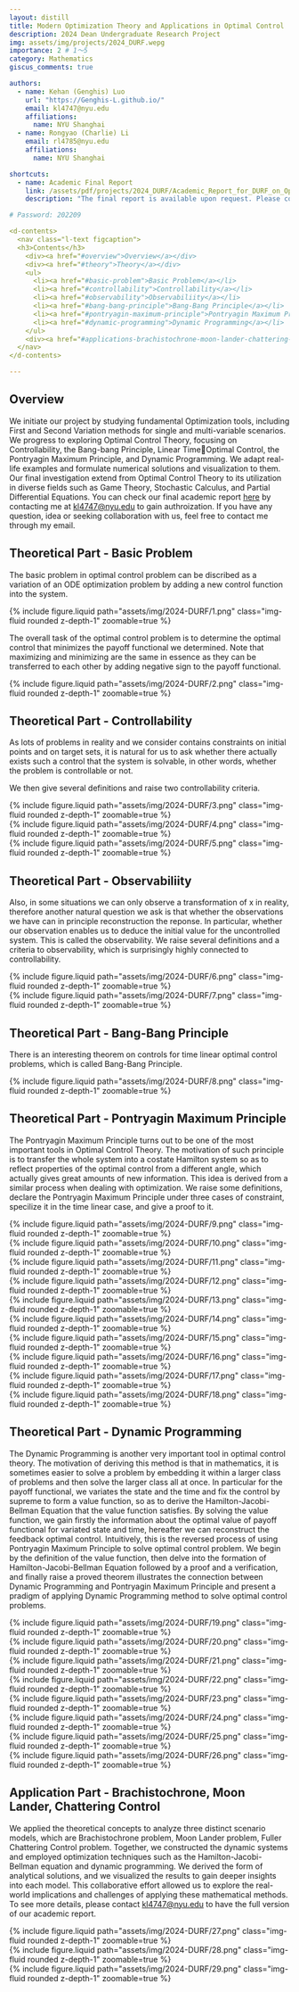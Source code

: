 ```yaml
---
layout: distill
title: Modern Optimization Theory and Applications in Optimal Control
description: 2024 Dean Undergraduate Research Project
img: assets/img/projects/2024_DURF.wepg
importance: 2 # 1～5
category: Mathematics
giscus_comments: true

authors:
  - name: Kehan (Genghis) Luo
    url: "https://Genghis-L.github.io/"
    email: kl4747@nyu.edu
    affiliations:
      name: NYU Shanghai
  - name: Rongyao (Charlie) Li
    email: rl4785@nyu.edu
    affiliations:
      name: NYU Shanghai

shortcuts:
  - name: Academic Final Report
    link: /assets/pdf/projects/2024_DURF/Academic_Report_for_DURF_on_Optimal_Control_Theory.pdf
    description: "The final report is available upon request. Please contact [kl4747@nyu.edu](mailto:kl4747@nyu.edu) for access."

# Password: 202209

<d-contents>
  <nav class="l-text figcaption">
  <h3>Contents</h3>
    <div><a href="#overview">Overview</a></div>
    <div><a href="#theory">Theory</a></div>
    <ul>
      <li><a href="#basic-problem">Basic Problem</a></li>
      <li><a href="#controllability">Controllability</a></li>
      <li><a href="#observability">Observabiliity</a></li>
      <li><a href="#bang-bang-principle">Bang-Bang Principle</a></li>
      <li><a href="#pontryagin-maximum-principle">Pontryagin Maximum Principle</a></li>
      <li><a href="#dynamic-programming">Dynamic Programming</a></li>
    </ul>
    <div><a href="#applications-brachistochrone-moon-lander-chattering-control">Applications - Brachistochrone, Moon Lander, Chattering Control</a></div>
  </nav>
</d-contents>

---
```


## Overview

We initiate our project by studying fundamental Optimization tools, including First and Second Variation methods for single and multi-variable scenarios. We progress to exploring Optimal Control Theory, focusing on Controllability, the Bang-bang Principle, Linear TimeOptimal Control, the Pontryagin Maximum Principle, and Dynamic Programming. We adapt real-life examples and formulate numerical solutions and visualization to them. Our final investigation extend from Optimal Control Theory to its utilization in diverse fields such as Game Theory, Stochastic Calculus, and Partial Differential Equations. You can check our final academic report [here](/assets/pdf/projects/2024-DURF-report.pdf) by contacting me at [kl4747@nyu.edu](mailto:kl4747@nyu.edu) to gain authroization. If you have any question, idea or seeking collaboration with us, feel free to contact me through my email.

## Theoretical Part - Basic Problem

The basic problem in optimal control problem can be discribed as a variation of an ODE optimization problem by adding a new control function into the system.

<div class="row mt-3">
  <div class="col-sm mt-3 mt-md-0">
    {% include figure.liquid
      path="assets/img/2024-DURF/1.png"
      class="img-fluid rounded z-depth-1"
      zoomable=true
    %}
  </div>
</div>

The overall task of the optimal control problem is to determine the optimal control that minimizes the payoff functional we determined. Note that maximizing and minimizing are the same in essence as they can be transferred to each other by adding negative sign to the payoff functional.

<div class="row mt-3">
  <div class="col-sm mt-3 mt-md-0">
    {% include figure.liquid
      path="assets/img/2024-DURF/2.png"
      class="img-fluid rounded z-depth-1"
      zoomable=true
    %}
  </div>
</div>

## Theoretical Part - Controllability

As lots of problems in reality and we consider contains constraints on initial points and on target sets, it is natural for us to ask whether there actually exists such a control that the system is solvable, in other words, whether the problem is controllable or not.

We then give several definitions and raise two controllability criteria.

<div class="row mt-3">
  <div class="col-sm-4">
    {% include figure.liquid
      path="assets/img/2024-DURF/3.png"
      class="img-fluid rounded z-depth-1"
      zoomable=true
    %}
  </div>
  <div class="col-sm-4">
    {% include figure.liquid
      path="assets/img/2024-DURF/4.png"
      class="img-fluid rounded z-depth-1"
      zoomable=true
    %}
  </div>
  <div class="col-sm-4">
    {% include figure.liquid
      path="assets/img/2024-DURF/5.png"
      class="img-fluid rounded z-depth-1"
      zoomable=true
    %}
  </div>
</div>

## Theoretical Part - Observabiliity

Also, in some situations we can only observe a transformation of x in reality, therefore another natural question we ask is that whether the observations we have can in principle reconstruction the reponse. In particular, whether our observation enables us to deduce the initial value for the uncontrolled system. This is called the observability. We raise several definitions and a criteria to observability, which is surprisingly highly connected to controllability.

<div class="row mt-3">
  <div class="col-sm-4">
    {% include figure.liquid
      path="assets/img/2024-DURF/6.png"
      class="img-fluid rounded z-depth-1"
      zoomable=true
    %}
  </div>
  <div class="col-sm-4">
    {% include figure.liquid
      path="assets/img/2024-DURF/7.png"
      class="img-fluid rounded z-depth-1"
      zoomable=true
    %}
  </div>
</div>

## Theoretical Part - Bang-Bang Principle

There is an interesting theorem on controls for time linear optimal control problems, which is called Bang-Bang Principle.

<div class="row mt-3">
  <div class="col-sm mt-3 mt-md-0">
    {% include figure.liquid
      path="assets/img/2024-DURF/8.png"
      class="img-fluid rounded z-depth-1"
      zoomable=true
    %}
  </div>
</div>

## Theoretical Part - Pontryagin Maximum Principle

The Pontryagin Maximum Principle turns out to be one of the most important tools in Optimal Control Theory. The motivation of such principle is to transfer the whole system into a costate Hamilton system so as to reflect properties of the optimal control from a different angle, which actually gives great amounts of new information. This idea is derived from a similar process when dealing with optimization. We raise some definitions, declare the Pontryagin Maximum Principle under three cases of constraint, specilize it in the time linear case, and give a proof to it.

<div class="row mt-3">
  <div class="col-sm mt-3 mt-md-0">
    {% include figure.liquid
      path="assets/img/2024-DURF/9.png"
      class="img-fluid rounded z-depth-1"
      zoomable=true
    %}
  </div>
</div>

<div class="row mt-3">
  <div class="col-sm-4">
    {% include figure.liquid
      path="assets/img/2024-DURF/10.png"
      class="img-fluid rounded z-depth-1"
      zoomable=true
    %}
  </div>
  <div class="col-sm-4">
    {% include figure.liquid
      path="assets/img/2024-DURF/11.png"
      class="img-fluid rounded z-depth-1"
      zoomable=true
    %}
  </div>
  <div class="col-sm-4">
    {% include figure.liquid
      path="assets/img/2024-DURF/12.png"
      class="img-fluid rounded z-depth-1"
      zoomable=true
    %}
  </div>
</div>

<div class="row mt-3">
  <div class="col-sm-4">
    {% include figure.liquid
      path="assets/img/2024-DURF/13.png"
      class="img-fluid rounded z-depth-1"
      zoomable=true
    %}
  </div>
  <div class="col-sm-4">
    {% include figure.liquid
      path="assets/img/2024-DURF/14.png"
      class="img-fluid rounded z-depth-1"
      zoomable=true
    %}
  </div>
  <div class="col-sm-4">
    {% include figure.liquid
      path="assets/img/2024-DURF/15.png"
      class="img-fluid rounded z-depth-1"
      zoomable=true
    %}
  </div>
</div>

<div class="row mt-3">
  <div class="col-sm-4">
    {% include figure.liquid
      path="assets/img/2024-DURF/16.png"
      class="img-fluid rounded z-depth-1"
      zoomable=true
    %}
  </div>
  <div class="col-sm-4">
    {% include figure.liquid
      path="assets/img/2024-DURF/17.png"
      class="img-fluid rounded z-depth-1"
      zoomable=true
    %}
  </div>
  <div class="col-sm-4">
    {% include figure.liquid
      path="assets/img/2024-DURF/18.png"
      class="img-fluid rounded z-depth-1"
      zoomable=true
    %}
  </div>
</div>

## Theoretical Part - Dynamic Programming

The Dynamic Programming is another very important tool in optimal control theory. The motivation of deriving this method is that in mathematics, it is sometimes easier to solve a problem by embedding it within a larger class of problems and then solve the larger class all at once. In particular for the payoff functional, we variates the state and the time and fix the control by supreme to form a value function, so as to derive the Hamilton-Jacobi-Bellman Equation that the value function satisfies. By solving the value function, we gain firstly the information about the optimal value of payoff functional for variated state and time, hereafter we can reconstruct the feedback optimal control. Intuitively, this is the reversed process of using Pontryagin Maximum Principle to solve optimal control problem. We begin by the definition of the value function, then delve into the formation of Hamilton-Jacobi-Bellman Equation followed by a proof and a verification, and finally raise a proved theorem illustrates the connection between Dynamic Programming and Pontryagin Maximum Principle and present a pradigm of applying Dynamic Programming method to solve optimal control problems.

<div class="row mt-3">
  <div class="col-sm-4">
    {% include figure.liquid
      path="assets/img/2024-DURF/19.png"
      class="img-fluid rounded z-depth-1"
      zoomable=true
    %}
  </div>
  <div class="col-sm-4">
    {% include figure.liquid
      path="assets/img/2024-DURF/20.png"
      class="img-fluid rounded z-depth-1"
      zoomable=true
    %}
  </div>
  <div class="col-sm-4">
    {% include figure.liquid
      path="assets/img/2024-DURF/21.png"
      class="img-fluid rounded z-depth-1"
      zoomable=true
    %}
  </div>
</div>

<div class="row mt-3">
  <div class="col-sm-4">
    {% include figure.liquid
      path="assets/img/2024-DURF/22.png"
      class="img-fluid rounded z-depth-1"
      zoomable=true
    %}
  </div>
  <div class="col-sm-4">
    {% include figure.liquid
      path="assets/img/2024-DURF/23.png"
      class="img-fluid rounded z-depth-1"
      zoomable=true
    %}
  </div>
  <div class="col-sm-4">
    {% include figure.liquid
      path="assets/img/2024-DURF/24.png"
      class="img-fluid rounded z-depth-1"
      zoomable=true
    %}
  </div>
</div>

<div class="row mt-3">
  <div class="col-sm-4">
    {% include figure.liquid
      path="assets/img/2024-DURF/25.png"
      class="img-fluid rounded z-depth-1"
      zoomable=true
    %}
  </div>
  <div class="col-sm-4">
    {% include figure.liquid
      path="assets/img/2024-DURF/26.png"
      class="img-fluid rounded z-depth-1"
      zoomable=true
    %}
  </div>
</div>

## Application Part - Brachistochrone, Moon Lander, Chattering Control

We applied the theoretical concepts to analyze three distinct scenario models, which are Brachistochrone problem, Moon Lander problem, Fuller Chattering Control problem. Together, we constructed the dynamic systems and employed optimization techniques such as the Hamilton-Jacobi-Bellman equation and dynamic programming. We derived the form of analytical solutions, and we visualized the results to gain deeper insights into each model. This collaborative effort allowed us to explore the real-world implications and challenges of applying these mathematical methods. To see more details, please contact [kl4747@nyu.edu](mailto:kl4747@nyu.edu) to have the full version of our academic report.

<div class="row mt-3">
  <div class="col-sm-4">
    {% include figure.liquid
      path="assets/img/2024-DURF/27.png"
      class="img-fluid rounded z-depth-1"
      zoomable=true
    %}
  </div>
  <div class="col-sm-4">
    {% include figure.liquid
      path="assets/img/2024-DURF/28.png"
      class="img-fluid rounded z-depth-1"
      zoomable=true
    %}
  </div>
  <div class="col-sm-4">
    {% include figure.liquid
      path="assets/img/2024-DURF/29.png"
      class="img-fluid rounded z-depth-1"
      zoomable=true
    %}
  </div>
</div>
